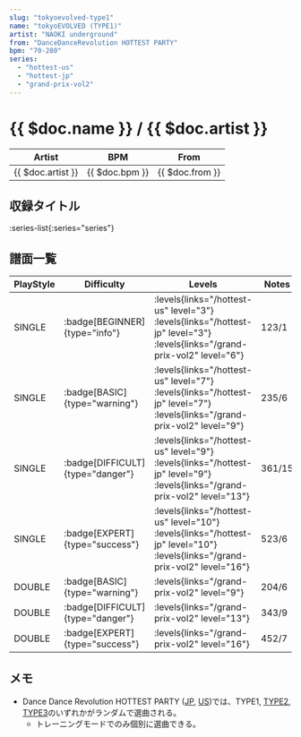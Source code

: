 ```yaml
---
slug: "tokyoevolved-type1"
name: "tokyoEVOLVED (TYPE1)"
artist: "NAOKI underground"
from: "DanceDanceRevolution HOTTEST PARTY"
bpm: "70-280"
series:
  - "hottest-us"
  - "hottest-jp"
  - "grand-prix-vol2"
---
```


# {{ $doc.name }} / {{ $doc.artist }}

|Artist|BPM|From|
|------|---|----|
|{{ $doc.artist }}|{{ $doc.bpm }}|{{ $doc.from }}|

## 収録タイトル

:series-list{:series="series"}

## 譜面一覧

|PlayStyle|Difficulty|Levels|Notes|Movie|
|---------|----------|------|-----|-----|
|SINGLE| :badge[BEGINNER]{type="info"}| :levels{links="/hottest-us" level="3"} :levels{links="/hottest-jp" level="3"} :levels{links="/grand-prix-vol2" level="6"}|123/1||
|SINGLE| :badge[BASIC]{type="warning"}| :levels{links="/hottest-us" level="7"} :levels{links="/hottest-jp" level="7"} :levels{links="/grand-prix-vol2" level="9"}|235/6||
|SINGLE| :badge[DIFFICULT]{type="danger"}| :levels{links="/hottest-us" level="9"} :levels{links="/hottest-jp" level="9"} :levels{links="/grand-prix-vol2" level="13"}|361/15||
|SINGLE| :badge[EXPERT]{type="success"}| :levels{links="/hottest-us" level="10"} :levels{links="/hottest-jp" level="10"} :levels{links="/grand-prix-vol2" level="16"}|523/6||
|DOUBLE| :badge[BASIC]{type="warning"}| :levels{links="/grand-prix-vol2" level="9"}|204/6||
|DOUBLE| :badge[DIFFICULT]{type="danger"}| :levels{links="/grand-prix-vol2" level="13"}|343/9||
|DOUBLE| :badge[EXPERT]{type="success"}| :levels{links="/grand-prix-vol2" level="16"}|452/7||

## メモ

- Dance Dance Revolution HOTTEST PARTY ([JP](/series/hottest-jp), [US](/series/hottest-us))では、TYPE1, [TYPE2](/songs/tokyoevolved-type2), [TYPE3](/songs/tokyoevolved-type3)のいずれかがランダムで選曲される。
  - トレーニングモードでのみ個別に選曲できる。
